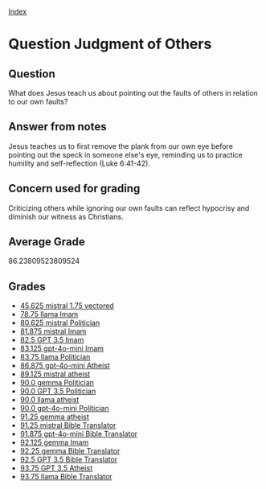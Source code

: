 
[Index](../../index.md)
# Question Judgment of Others
## Question
What does Jesus teach us about pointing out the faults of others in relation to our own faults?

## Answer from notes
Jesus teaches us to first remove the plank from our own eye before pointing out the speck in someone else's eye, reminding us to practice humility and self-reflection (Luke 6:41-42).

## Concern used for grading
Criticizing others while ignoring our own faults can reflect hypocrisy and diminish our witness as Christians.

## Average Grade
86.23809523809524

## Grades
 * [45.625 mistral 1.75 vectored](../answers/mistral_1.75_vectored/Judgment_of_Others.md)
 * [78.75 llama Imam](../answers/llama_Imam/Judgment_of_Others.md)
 * [80.625 mistral Politician](../answers/mistral_Politician/Judgment_of_Others.md)
 * [81.875 mistral Imam](../answers/mistral_Imam/Judgment_of_Others.md)
 * [82.5 GPT 3.5 Imam](../answers/GPT_3.5_Imam/Judgment_of_Others.md)
 * [83.125 gpt-4o-mini Imam](../answers/gpt-4o-mini_Imam/Judgment_of_Others.md)
 * [83.75 llama Politician](../answers/llama_Politician/Judgment_of_Others.md)
 * [86.875 gpt-4o-mini Atheist](../answers/gpt-4o-mini_Atheist/Judgment_of_Others.md)
 * [89.125 mistral atheist](../answers/mistral_atheist/Judgment_of_Others.md)
 * [90.0 gemma Politician](../answers/gemma_Politician/Judgment_of_Others.md)
 * [90.0 GPT 3.5 Politician](../answers/GPT_3.5_Politician/Judgment_of_Others.md)
 * [90.0 llama atheist](../answers/llama_atheist/Judgment_of_Others.md)
 * [90.0 gpt-4o-mini Politician](../answers/gpt-4o-mini_Politician/Judgment_of_Others.md)
 * [91.25 gemma atheist](../answers/gemma_atheist/Judgment_of_Others.md)
 * [91.25 mistral Bible Translator](../answers/mistral_Bible_Translator/Judgment_of_Others.md)
 * [91.875 gpt-4o-mini Bible Translator](../answers/gpt-4o-mini_Bible_Translator/Judgment_of_Others.md)
 * [92.125 gemma Imam](../answers/gemma_Imam/Judgment_of_Others.md)
 * [92.25 gemma Bible Translator](../answers/gemma_Bible_Translator/Judgment_of_Others.md)
 * [92.5 GPT 3.5 Bible Translator](../answers/GPT_3.5_Bible_Translator/Judgment_of_Others.md)
 * [93.75 GPT 3.5 Atheist](../answers/GPT_3.5_Atheist/Judgment_of_Others.md)
 * [93.75 llama Bible Translator](../answers/llama_Bible_Translator/Judgment_of_Others.md)

